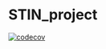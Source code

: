 # STIN_project
[![codecov](https://codecov.io/gh/pryjmi/STIN_project/branch/{branch}/graph/badge.svg)](https://codecov.io/gh/pryjmi/STIN_project)
